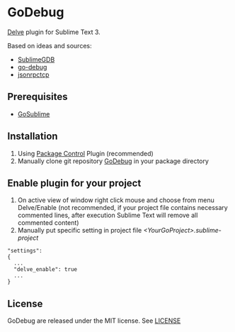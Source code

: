 # GoDebug

[Delve](https://github.com/derekparker/delve) plugin for Sublime Text 3.

Based on ideas and sources:
* [SublimeGDB](https://github.com/quarnster/SublimeGDB)
* [go-debug](https://github.com/lloiser/go-debug)
* [jsonrpctcp](https://github.com/joshmarshall/jsonrpctcp)

## Prerequisites
* [GoSublime](https://github.com/DisposaBoy/GoSublime)

## Installation
1. Using [Package Control](https://packagecontrol.io/docs/usage) Plugin (recommended)
2. Manually clone git repository [GoDebug](https://github.com/dishmaev/GoDebug) in your package directory

## Enable plugin for your project
1. On active view of window right click mouse and choose from menu Delve/Enable (not recommended, if your project file contains necessary commented lines, after execution Sublime Text will remove all commented content)
2. Manually put specific setting in project file *\<YourGoProject\>.sublime-project*
```
"settings":
{
  ...
  "delve_enable": true
  ...
}
```

## License
GoDebug are released under the MIT license. See [LICENSE](https://github.com/dishmaev/GoDebug/blob/master/LICENSE)